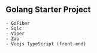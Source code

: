 ## Golang Starter Project

    - GoFiber
    - Sqlc
    - Viper
    - Zap
    - Vuejs TypeScript (front-end)
